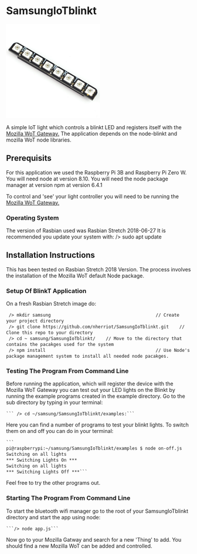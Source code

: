 # SamsungIoTblinkt

<img src="docs/assets/BlinkT.JPG" width="256" title="BlinkT LED Strop">

A simple IoT light which controls a blinkt LED and registers itself with the [Mozilla WoT Gateway.](https://iot.mozilla.org/gateway/) The application depends on the node-blinkt and mozilla WoT node libraries. 

## Prerequisits
For this application we used the Raspberry Pi 3B and Raspberry Pi Zero W.
You will need node at version 8.10.
You will need the node package manager at version npm at version 6.4.1

To control and 'see' your light controller you will need to be running the [Mozilla WoT Gateway.](https://iot.mozilla.org/gateway/)

### Operating System
The version of Rasbian used was Rasbian Stretch 2018-06-27
It is recommended you update your system with: /> sudo apt update
  
## Installation Instructions
This has been tested on Rasbian Stretch 2018 Version. The process involves the installation of the Mozilla WoT default Node package.

### Setup Of BlinkT Application
On a fresh Rasbian Stretch image do:

     /> mkdir samsung                                        // Create your project directory
     /> git clone https://github.com/nherriot/SamsungIoTblinkt.git    // Clone this repo to your directory
     /> cd ~ samsung/SamsungIoTblinkt/    // Move to the directory that contains the pacakges used for the system
     /> npm install                                          // Use Node's package management system to install all needed node pacakges.

### Testing The Program From Command Line
Before running the application, which will register the device with the Mozilla WoT Gateway you can test out your LED lights on the Blinkt by running the example programs created in the example directory. Go to the sub directory by typing in your terminal:

    ``` /> cd ~/samsung/SamsungIoTblinkt/examples:```

Here you can find a number of programs to test your blinkt lights. To switch them on and off you can do in your terminal:

    ```
    pi@raspberrypi:~/samsung/SamsungIoTblinkt/examples $ node on-off.js 
    Switching on all lights
    *** Switching Lights On ***
    Switching on all lights
    *** Switching Lights Off ***```

Feel free to try the other programs out.

### Starting The Program From Command Line
To start the bluetooth wifi manager go to the root of your SamsungIoTblinkt directory and start the app using node:

    ```/> node app.js```
    
Now go to your Mozilla Gatway and search for a new 'Thing' to add. You should find a new Mozilla WoT can be added and controlled.

